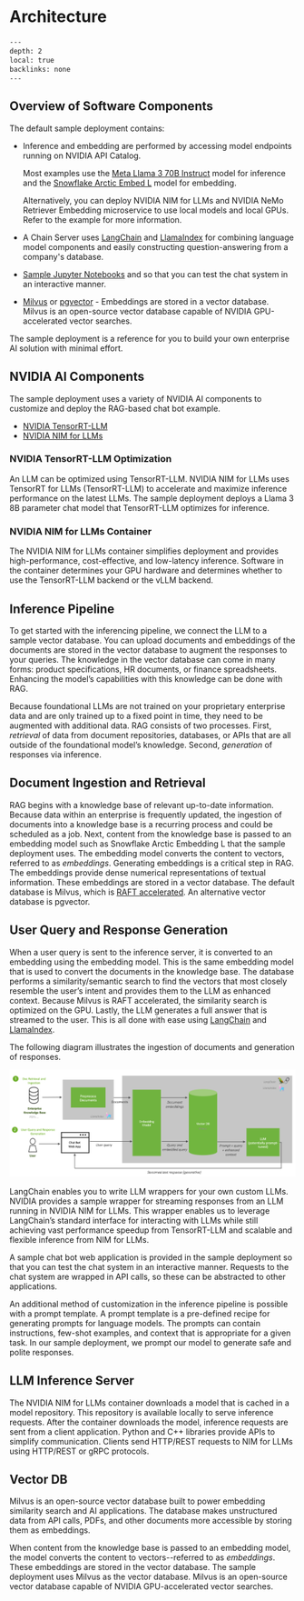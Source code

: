 <!--
  SPDX-FileCopyrightText: Copyright (c) 2023 NVIDIA CORPORATION & AFFILIATES. All rights reserved.
  SPDX-License-Identifier: Apache-2.0

  Licensed under the Apache License, Version 2.0 (the "License");
  you may not use this file except in compliance with the License.
  You may obtain a copy of the License at

  http://www.apache.org/licenses/LICENSE-2.0

  Unless required by applicable law or agreed to in writing, software
  distributed under the License is distributed on an "AS IS" BASIS,
  WITHOUT WARRANTIES OR CONDITIONS OF ANY KIND, either express or implied.
  See the License for the specific language governing permissions and
  limitations under the License.
-->

# Architecture

```{contents}
---
depth: 2
local: true
backlinks: none
---
```

## Overview of Software Components

The default sample deployment contains:

- Inference and embedding are performed by accessing model endpoints running on NVIDIA API Catalog.

  Most examples use the [Meta Llama 3 70B Instruct](https://build.ngc.nvidia.com/meta/llama3-70b) model
  for inference and the [Snowflake Arctic Embed L](https://build.ngc.nvidia.com/snowflake/arctic-embed-l)
  model for embedding.

  Alternatively, you can deploy NVIDIA NIM for LLMs and NVIDIA NeMo Retriever Embedding microservice
  to use local models and local GPUs.
  Refer to the [](nim-llms.md) example for more information.

- A Chain Server uses [LangChain](https://github.com/langchain-ai/langchain/) and [LlamaIndex](https://www.llamaindex.ai/) for combining language model components and easily constructing question-answering from a company's database.

- [Sample Jupyter Notebooks](jupyter-server.md) and [](./frontend.md) so that you can test the chat system in an interactive manner.

- [Milvus](https://milvus.io/docs/install_standalone-docker.md) or [pgvector](https://github.com/pgvector/pgvector) - Embeddings are stored in a vector database. Milvus is an open-source vector database capable of NVIDIA GPU-accelerated vector searches.

The sample deployment is a reference for you to build your own enterprise AI solution with minimal effort.

## NVIDIA AI Components

The sample deployment uses a variety of NVIDIA AI components to customize and deploy the RAG-based chat bot example.

- [NVIDIA TensorRT-LLM](https://github.com/NVIDIA/TensorRT-LLM)
- [NVIDIA NIM for LLMs](https://docs.nvidia.com/nim/large-language-models/latest/index.html)

### NVIDIA TensorRT-LLM Optimization

An LLM can be optimized using TensorRT-LLM.
NVIDIA NIM for LLMs uses TensorRT for LLMs (TensorRT-LLM) to accelerate and maximize inference performance on the latest LLMs.
The sample deployment deploys a Llama 3 8B parameter chat model that TensorRT-LLM optimizes for inference.

### NVIDIA NIM for LLMs Container

The NVIDIA NIM for LLMs container simplifies deployment and provides high-performance, cost-effective, and low-latency inference.
Software in the container determines your GPU hardware and determines whether to use the TensorRT-LLM backend or the vLLM backend.

## Inference Pipeline

To get started with the inferencing pipeline, we connect the LLM to a sample vector database.
You can upload documents and embeddings of the documents are stored in the vector database to augment the responses to your queries.
The knowledge in the vector database can come in many forms: product specifications, HR documents, or finance spreadsheets.
Enhancing the model’s capabilities with this knowledge can be done with RAG.

Because foundational LLMs are not trained on your proprietary enterprise data and are only trained up to a fixed point in time, they need to be augmented with additional data.
RAG consists of two processes.
First, *retrieval* of data from document repositories, databases, or APIs that are all outside of the foundational model’s knowledge.
Second, *generation* of responses via inference.

## Document Ingestion and Retrieval

RAG begins with a knowledge base of relevant up-to-date information.
Because data within an enterprise is frequently updated, the ingestion of documents into a knowledge base is a recurring process and could be scheduled as a job.
Next, content from the knowledge base is passed to an embedding model such as Snowflake Arctic Embedding L that the sample deployment uses.
The embedding model converts the content to vectors, referred to as *embeddings*.
Generating embeddings is a critical step in RAG.
The embeddings provide dense numerical representations of textual information.
These embeddings are stored in a vector database.
The default database is Milvus, which is [RAFT accelerated](https://developer.nvidia.com/blog/accelerating-vector-search-using-gpu-powered-indexes-with-rapids-raft).
An alternative vector database is pgvector.

## User Query and Response Generation

When a user query is sent to the inference server, it is converted to an embedding using the embedding model.
This is the same embedding model that is used to convert the documents in the knowledge base.
The database performs a similarity/semantic search to find the vectors that most closely resemble the user’s intent and provides them to the LLM as enhanced context.
Because Milvus is RAFT accelerated, the similarity search is optimized on the GPU.
Lastly, the LLM generates a full answer that is streamed to the user.
This is all done with ease using [LangChain](https://github.com/langchain-ai/langchain/) and [LlamaIndex](https://www.llamaindex.ai).

The following diagram illustrates the ingestion of documents and generation of responses.

![Diagram](./images/image2.png)

LangChain enables you to write LLM wrappers for your own custom LLMs.
NVIDIA provides a sample wrapper for streaming responses from an LLM running in NVIDIA NIM for LLMs.
This wrapper enables us to leverage LangChain’s standard interface for interacting with LLMs while still achieving vast performance speedup from TensorRT-LLM and scalable and flexible inference from NIM for LLMs.

A sample chat bot web application is provided in the sample deployment so that you can test the chat system in an interactive manner.
Requests to the chat system are wrapped in API calls, so these can be abstracted to other applications.

An additional method of customization in the inference pipeline is possible with a prompt template.
A prompt template is a pre-defined recipe for generating prompts for language models.
The prompts can contain instructions, few-shot examples, and context that is appropriate for a given task.
In our sample deployment, we prompt our model to generate safe and polite responses.


## LLM Inference Server

The NVIDIA NIM for LLMs container downloads a model that is cached in a model repository.
This repository is available locally to serve inference requests.
After the container downloads the model, inference requests are sent from a client application.
Python and C++ libraries provide APIs to simplify communication.
Clients send HTTP/REST requests to NIM for LLMs using HTTP/REST or gRPC protocols.

## Vector DB

Milvus is an open-source vector database built to power embedding similarity search and AI applications.
The database makes unstructured data from API calls, PDFs, and other documents more accessible by storing them as embeddings.

When content from the knowledge base is passed to an embedding model, the model converts the content to vectors--referred to as *embeddings*.
These embeddings are stored in the vector database.
The sample deployment uses Milvus as the vector database.
Milvus is an open-source vector database capable of NVIDIA GPU-accelerated vector searches.
